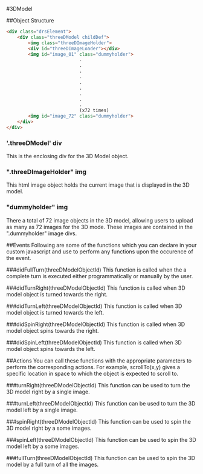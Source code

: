 #3DModel

##Object Structure

```html
<div class="drsElement">
	<div class="threeDModel childDef">
		<img class="threeDImageHolder">
		<div id="threeDImageLoader"></div>
		<img id="image_01" class="dummyholder">
		                   .
		                   .
		                   .
		                   .
		                   .
		                   .
		                   .
		                   .
		                   .
		                   (x72 times)
		<img id="image_72" class="dummyholder">                   
	</div>	
</div>
```

### '.threeDModel' div
This is the enclosing div for the 3D Model object.

### ".threeDImageHolder" img
This html image object holds the current image that is displayed in the 3D model.

### "dummyholder" img
There a total of 72 image objects in the 3D model, allowing users to upload as many as 72 images for the 3D mode. These images are contained in the ".dummyholder" image divs.

##Events
Following are some of the functions which you can declare in your custom javascript and use to perform any functions upon the occurence of the event.

###didFullTurn(threeDModelObjectId)
This function is called when the a complete turn is executed either programmatically or manually by the user.

###didTurnRight(threeDModelObjectId)
This function is called when 3D model object is turned towards the right.

###didTurnLeft(threeDModelObjectId)
This function is called when 3D model object is turned towards the left.

###didSpinRight(threeDModelObjectId)
This function is called when 3D model object spins towards the right.

###didSpinLeft(threeDModelObjectId)
This function is called when 3D model object spins towards the left.

##Actions
You can call these functions with the appropriate parameters to perform the corresponding actions. For example, scrollTo(x,y) gives a specific location in space to which the object is expected to scroll to.

###turnRight(threeDModelObjectId)
This function can be used to turn the 3D model right by a single image.

###turnLeft(threeDModelObjectId)
This function can be used to turn the 3D model left by a single image.

###spinRight(threeDModelObjectId)
This function can be used to spin the 3D model right by a some images.

###spinLeft(threeDModelObjectId)
This function can be used to spin the 3D model left by a some images.

###fullTurn(threeDModelObjectId)
This function can be used to spin the 3D model by a full turn of all the images.